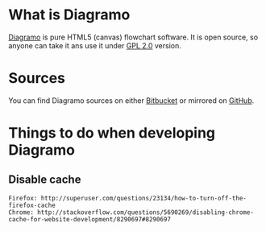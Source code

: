 What is Diagramo
================

[Diagramo](http://diagramo.com "Diagramo") is  pure HTML5 (canvas) flowchart software. It is open source, so anyone can take it
ans use it under [GPL 2.0](http://www.gnu.org/licenses/gpl-2.0.html) version.


Sources
=======
You can find Diagramo sources on either [Bitbucket](https://bitbucket.org/scriptoid/diagramo "Diagramo on Bitbucket") 
or mirrored on [GitHub](https://github.com/alexgheorghiu/diagramo.git "Diagramo on Git").


Things to do when developing Diagramo
=====================================

Disable cache
-------------
    Firefox: http://superuser.com/questions/23134/how-to-turn-off-the-firefox-cache
    Chrome: http://stackoverflow.com/questions/5690269/disabling-chrome-cache-for-website-development/8290697#8290697

